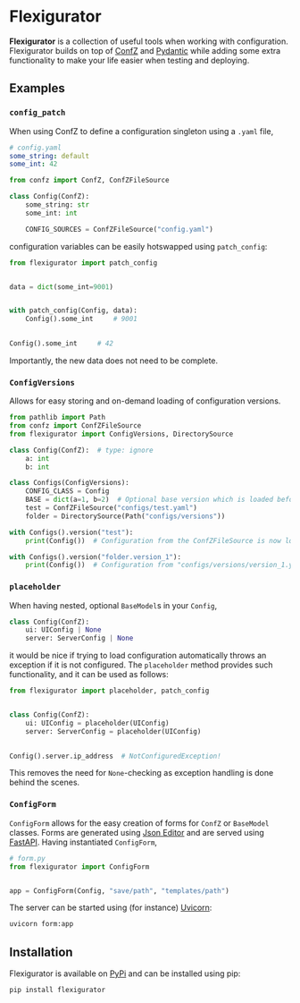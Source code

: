 # Flexigurator

**Flexigurator** is a collection of useful tools when working with configuration.
Flexigurator builds on top of [ConfZ](https://confz.readthedocs.io/en/latest/) and [Pydantic](https://docs.pydantic.dev/latest/)
while adding some extra functionality to make your life easier when testing and deploying.


## Examples

### `config_patch`
When using ConfZ to define a configuration singleton using a `.yaml` file,

```yaml
# config.yaml
some_string: default
some_int: 42
```


```python
from confz import ConfZ, ConfZFileSource

class Config(ConfZ):
    some_string: str
    some_int: int

    CONFIG_SOURCES = ConfZFileSource("config.yaml")
```

configuration variables can be easily hotswapped using `patch_config`:

```python
from flexigurator import patch_config


data = dict(some_int=9001)


with patch_config(Config, data):
    Config().some_int     # 9001

    
Config().some_int     # 42
```

Importantly, the new data does not need to be complete.

### `ConfigVersions`
Allows for easy storing and on-demand loading of configuration versions.

```python
from pathlib import Path
from confz import ConfZFileSource
from flexigurator import ConfigVersions, DirectorySource

class Config(ConfZ):  # type: ignore
    a: int
    b: int

class Configs(ConfigVersions):
    CONFIG_CLASS = Config
    BASE = dict(a=1, b=2)  # Optional base version which is loaded before other versions
    test = ConfZFileSource("configs/test.yaml")
    folder = DirectorySource(Path("configs/versions"))

with Configs().version("test"):
    print(Config())  # Configuration from the ConfZFileSource is now loaded

with Configs().version("folder.version_1"):
    print(Config())  # Configuration from "configs/versions/version_1.yaml" is loaded
```


### `placeholder`
When having nested, optional `BaseModel`s in your `Config`,

```python
class Config(ConfZ):
    ui: UIConfig | None
    server: ServerConfig | None    
```

it would be nice if trying to load configuration automatically throws an exception if it is not configured.
The `placeholder` method provides such functionality, and it can be used as follows:

```python
from flexigurator import placeholder, patch_config


class Config(ConfZ):
    ui: UIConfig = placeholder(UIConfig)
    server: ServerConfig = placeholder(UIConfig)
    

Config().server.ip_address  # NotConfiguredException!
```

This removes the need for `None`-checking as exception handling is done behind the scenes.


### `ConfigForm`
`ConfigForm` allows for the easy creation of forms for `ConfZ` or `BaseModel` classes.
Forms are generated using [Json Editor](https://github.com/json-editor/json-editor) and are served using [FastAPI](https://fastapi.tiangolo.com).
Having instantiated `ConfigForm`,

```python
# form.py
from flexigurator import ConfigForm


app = ConfigForm(Config, "save/path", "templates/path")
```

The server can be started using (for instance) [Uvicorn](https://www.uvicorn.org):

```bash
uvicorn form:app
```


## Installation
Flexigurator is available on [PyPi](https://pypi.org/project/flexigurator/0.3.0/#description) and can be installed using pip:

```bash
pip install flexigurator
```
